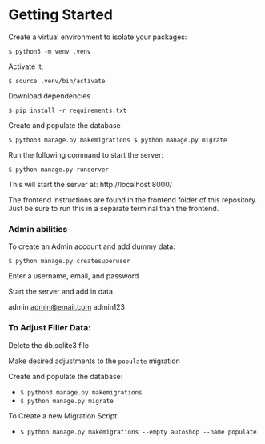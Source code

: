 # Getting Started

Create a virtual environment to isolate your packages:

`$ python3 -m venv .venv`

Activate it:

`$ source .venv/bin/activate`

Download dependencies

`$ pip install -r requirements.txt`

Create and populate the database

`$ python3 manage.py makemigrations $ python manage.py migrate`

Run the following command to start the server:

`$ python manage.py runserver`

This will start the server at: http://localhost:8000/

The frontend instructions are found in the frontend folder of this repository. Just be sure to run this in a separate terminal than the frontend.

### Admin abilities

To create an Admin account and add dummy data:

`$ python manage.py createsuperuser`

Enter a username, email, and password

Start the server and add in data

admin
admin@email.com
admin123

### To Adjust Filler Data:
Delete the db.sqlite3 file

Make desired adjustments to the `populate` migration

Create and populate the database:
* `$ python3 manage.py makemigrations `
* `$ python manage.py migrate`

To Create a new Migration Script:
* `$ python manage.py makemigrations --empty autoshop --name populate`


